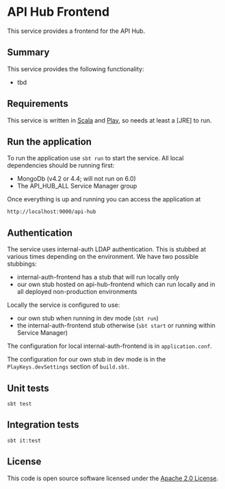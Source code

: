 # API Hub Frontend

This service provides a frontend for the API Hub. 

## Summary

This service provides the following functionality:

* tbd

## Requirements

This service is written in [Scala](http://www.scala-lang.org/) and [Play](http://playframework.com/), so needs at least a [JRE] to run.

## Run the application

To run the application use `sbt run` to start the service. All local dependencies should be running first:
* MongoDb (v4.2 or 4.4; will not run on 6.0)
* The API_HUB_ALL Service Manager group

Once everything is up and running you can access the application at


```
http://localhost:9000/api-hub
```

## Authentication
The service uses internal-auth LDAP authentication. This is stubbed at various
times depending on the environment. We have two possible stubbings:
* internal-auth-frontend has a stub that will run locally only
* our own stub hosted on api-hub-frontend which can run locally and in all deployed non-production environments

Locally the service is configured to use:
* our own stub when running in dev mode (`sbt run`)
* the internal-auth-frontend stub otherwise (`sbt start` or running within Service Manager)

The configuration for local internal-auth-frontend is in `application.conf`.

The configuration for our own stub in dev mode is in the `PlayKeys.devSettings`
section of `build.sbt`.

## Unit tests
```
sbt test
```

## Integration tests
```
sbt it:test
```

## License

This code is open source software licensed under the [Apache 2.0 License]("http://www.apache.org/licenses/LICENSE-2.0.html").

